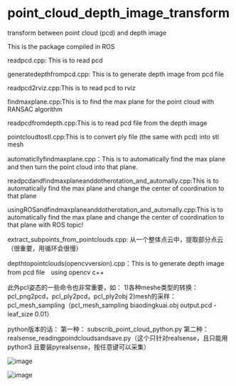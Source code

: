 # point_cloud_depth_image_transform
transform between point cloud (pcd) and depth image

This is the package compiled in ROS 

readpcd.cpp: This is to read pcd

generatedepthfrompcd.cpp: This is to generate depth image from pcd file

readpcd2rviz.cpp:This is to read pcd to rviz

findmaxplane.cpp:This is to find the max plane for the point cloud with RANSAC algorithm

readpcdfromdepth.cpp:This is to read pcd file from the depth image

pointcloudtostl.cpp:This is to convert ply file (the same with pcd) into stl mesh

automaticllyfindmaxplane.cpp：This is to automatically find the max plane and then turn the point cloud into that plane.

readpcdandfindmaxplaneanddotherotation_and_automally.cpp:This is to automatically find the max plane and change the center of coordination to that plane


usingROSandfindmaxplaneanddotherotation_and_automally.cpp:This is to automatically find the max plane and change the center of coordination to that plane with ROS topic!

extract_subpoints_from_pointclouds.cpp: 从一个整体点云中，提取部分点云（很重要，用循环会很慢）

depthtopointclouds(opencvversion).cpp：This is to generate depth image from pcd file　using opencv c++


此外pcl姿态的一些命令也非常重要，如：
1)各种meshe类型的转换：pcl_png2pcd，pcl_ply2pcd，pcl_ply2obj
2)mesh的采样：pcl_mesh_sampling（pcl_mesh_sampling biaodingkuai.obj output.pcd -leaf_size 0.01）

python版本的话：
第一种：
subscrib_point_cloud_python.py
第二种：
realsense_readingpoindcloudsandsave.py（这个只针对realsense，且只能用python3 且要装pyrealsense，按任意键可以采集）

![image](https://github.com/pyni/point_cloud_toolbox/blob/master/pic/Screenshot%20from%202020-06-28%2010-40-36.png) 

![image](https://github.com/pyni/point_cloud_toolbox/blob/master/pic/Screenshot%20from%202020-06-28%2010-40-55.png) 
